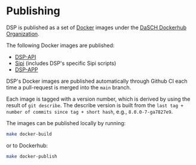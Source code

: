 # Publishing

DSP is published as a set of [Docker](https://www.docker.com) images under the
[DaSCH Dockerhub Organization](https://hub.docker.com/u/daschswiss).

The following Docker images are published:

- [DSP-API](https://hub.docker.com/r/daschswiss/knora-api)
- [Sipi](https://hub.docker.com/r/daschswiss/knora-sipi) (includes DSP's specific Sipi scripts)
- [DSP-APP](https://hub.docker.com/r/daschswiss/dsp-app)

DSP's Docker images are published automatically through Github CI each time a
pull-request is merged into the `main` branch.

Each image is tagged with a version number, which is derived by
using the result of `git describe`. The describe version is built from the
`last tag + number of commits since tag + short hash`, e.g., `8.0.0-7-ga7827e9`.

The images can be published locally by running:

```bash
make docker-build
```

or to Dockerhub:

```bash
make docker-publish
```
